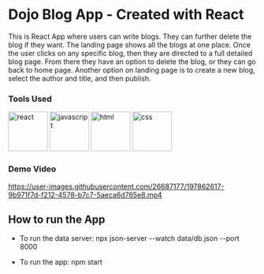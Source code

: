 # Dojo Blog App - Created with React

This is React App where users can write blogs. They can further delete the blog if they want.
The landing page shows all the blogs at one place. Once the user clicks on any specific blog, then they are directed to a full detailed blog page.
From there they have an option to delete the blog, or they can go back to home page.
Another option on landing page is to create a new blog, select the author and title, and then publish.

### Tools Used
<img src="https://user-images.githubusercontent.com/26687177/197864963-35c0db38-4f94-45fb-9b4e-c9c0a4e4f2b2.png" alt="react" style="width:80px; display:inline-block;"/>
<img src="https://user-images.githubusercontent.com/26687177/197865045-265b1b28-7e0f-4af0-a751-ea6ebbd24f90.png" alt="javascript" style="width:80px; display:inline-block;"/>
<img src="https://user-images.githubusercontent.com/26687177/197864976-6267504f-cb4b-4c42-809d-5ee15f62b279.png" alt="html" style="width:80px; display:inline-block;"/>
<img src="https://user-images.githubusercontent.com/26687177/197865117-bdf02cd1-ac66-40c3-9df5-3e31408c13c8.png" alt="css" style="width:80px; display:inline-block;"/>



### Demo Video


https://user-images.githubusercontent.com/26687177/197862617-9b971f7d-f212-4578-b7c7-5aeca6d765e8.mp4



## How to run the App

- To run the data server:
npx json-server --watch data/db.json --port 8000

- To run the app:
npm start

